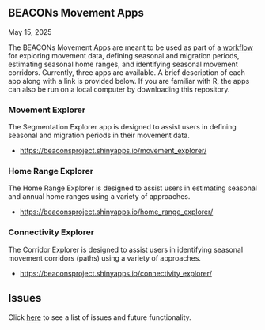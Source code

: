 ## BEACONs Movement Apps

May 15, 2025

The BEACONs Movement Apps are meant to be used as part of a [workflow](workflow.md) for exploring movement data, defining seasonal and migration periods, estimating seasonal home ranges, and identifying seasonal movement corridors. Currently, three apps are available. A brief description of each app along with a link is provided below. If you are familiar with R, the apps can also be run on a local computer by downloading this repository.


### Movement Explorer

The Segmentation Explorer app is designed to assist users in defining seasonal and migration periods in their movement data.

- <https://beaconsproject.shinyapps.io/movement_explorer/>


### Home Range Explorer

The Home Range Explorer is designed to assist users in estimating seasonal and annual home ranges using a variety of approaches.

- <https://beaconsproject.shinyapps.io/home_range_explorer/>


### Connectivity Explorer

The Corridor Explorer is designed to assist users in identifying seasonal movement corridors (paths) using a variety of approaches.

- <https://beaconsproject.shinyapps.io/connectivity_explorer/>


## Issues

Click [here](issues.md) to see a list of issues and future functionality.